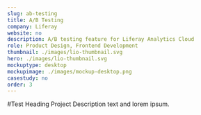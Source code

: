 ```yaml
---
slug: ab-testing
title: A/B Testing
company: Liferay
website: no
description: A/B testing feature for Liferay Analytics Cloud
role: Product Design, Frontend Development
thumbnail: ./images/lio-thumbnail.svg
hero: ./images/lio-thumbnail.svg
mockuptype: desktop
mockupimage: ./images/mockup-desktop.png
casestudy: no
order: 3
---
```


#Test Heading
Project Description text and lorem ipsum.
